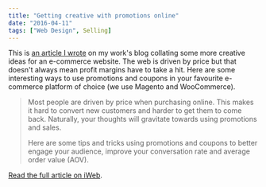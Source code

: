 ```yaml
---
title: "Getting creative with promotions online"
date: "2016-04-11"
tags: ["Web Design", Selling]
---
```


This is [an article I wrote](https://www.iweb.co.uk/2016/04/10-ideas-promotions-coupons-magento/) on my work's blog collating some more creative ideas for an e-commerce website. The web is driven by price but that doesn't always mean profit margins have to take a hit. Here are some interesting ways to use promotions and coupons in your favourite e-commerce platform of choice (we use Magento and WooCommerce).

> Most people are driven by price when purchasing online. This makes it hard to convert new customers and harder to get them to come back. Naturally, your thoughts will gravitate towards using promotions and sales.
> 
> Here are some tips and tricks using promotions and coupons to better engage your audience, improve your conversation rate and average order value (AOV).

[Read the full article on iWeb](https://www.iweb.co.uk/2016/04/10-ideas-promotions-coupons-magento/).
